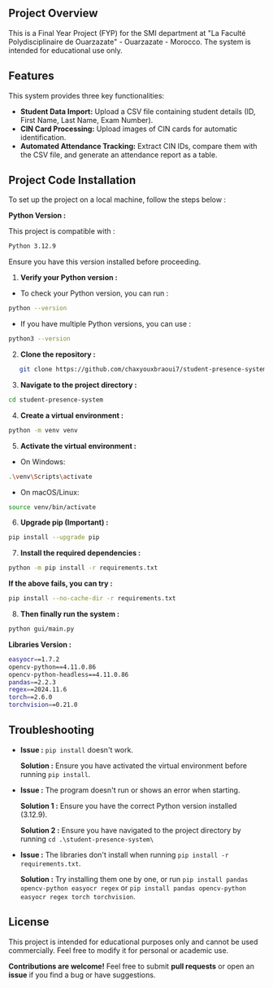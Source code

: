 ## Project Overview

This is a Final Year Project (FYP) for the SMI department at "La Faculté Polydisciplinaire de Ouarzazate" - Ouarzazate - Morocco.
The system is intended for educational use only.

## Features  

This system provides three key functionalities:  

- **Student Data Import:** Upload a CSV file containing student details (ID, First Name, Last Name, Exam Number).  
- **CIN Card Processing:** Upload images of CIN cards for automatic identification.  
- **Automated Attendance Tracking:** Extract CIN IDs, compare them with the CSV file, and generate an attendance report as a table.  

## Project Code Installation

To set up the project on a local machine, follow the steps below :

**Python Version :**

This project is compatible with :

```bash
Python 3.12.9
```

Ensure you have this version installed before proceeding.

1. **Verify your Python version :**

- To check your Python version, you can run : 

```bash
python --version
```

- If you have multiple Python versions, you can use :

```bash
python3 --version
```

2. **Clone the repository :**

```bash
   git clone https://github.com/chaxyouxbraoui7/student-presence-system.git
```

3. **Navigate to the project directory :**

```bash
cd student-presence-system
```

4. **Create a virtual environment :**

```bash
python -m venv venv
```

5. **Activate the virtual environment :**

- On Windows:

```bash
.\venv\Scripts\activate
```

- On macOS/Linux:

```bash
source venv/bin/activate
```

6. **Upgrade pip (Important) :**

```bash
pip install --upgrade pip
```

7. **Install the required dependencies :**

```bash
python -m pip install -r requirements.txt
```

**If the above fails, you can try :**

```bash
pip install --no-cache-dir -r requirements.txt
```

8. **Then finally run the system :**

```bash
python gui/main.py
```

**Libraries Version :**

```bash
easyocr==1.7.2
opencv-python==4.11.0.86
opencv-python-headless==4.11.0.86
pandas==2.2.3
regex==2024.11.6
torch==2.6.0
torchvision==0.21.0
```

## Troubleshooting

- **Issue :** `pip install` doesn't work.

  **Solution :** Ensure you have activated the virtual environment before running `pip install`.

- **Issue :** The program doesn't run or shows an error when starting.

  **Solution 1 :** Ensure you have the correct Python version installed (3.12.9).

  **Solution 2 :** Ensure you have navigated to the project directory by running `cd .\student-presence-system\`

- **Issue :** The libraries don't install when running `pip install -r requirements.txt`.

  **Solution :** Try installing them one by one, or run `pip install pandas opencv-python easyocr regex` or `pip install pandas opencv-python easyocr regex torch torchvision`.

## License

This project is intended for educational purposes only and cannot be used commercially.
Feel free to modify it for personal or academic use.

**Contributions are welcome!** Feel free to submit **pull requests** or open an **issue** if you find a bug or have suggestions.